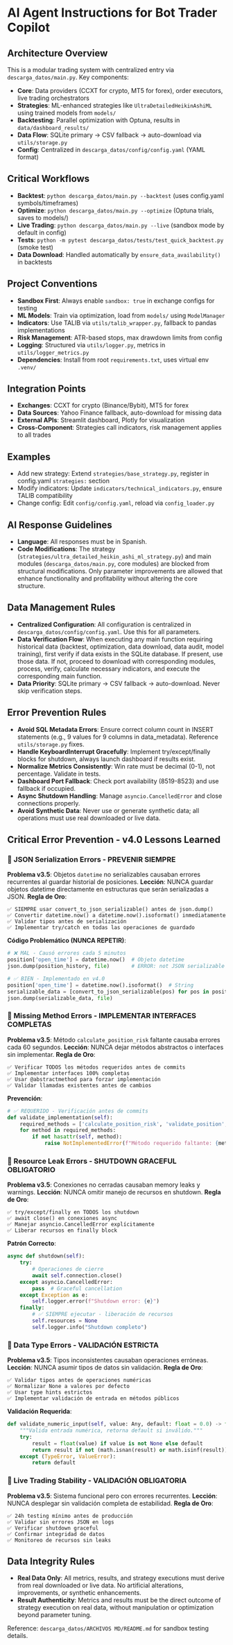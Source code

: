 # AI Agent Instructions for Bot Trader Copilot

## Architecture Overview
This is a modular trading system with centralized entry via `descarga_datos/main.py`. Key components:
- **Core**: Data providers (CCXT for crypto, MT5 for forex), order executors, live trading orchestrators
- **Strategies**: ML-enhanced strategies like `UltraDetailedHeikinAshiML` using trained models from `models/`
- **Backtesting**: Parallel optimization with Optuna, results in `data/dashboard_results/`
- **Data Flow**: SQLite primary → CSV fallback → auto-download via `utils/storage.py`
- **Config**: Centralized in `descarga_datos/config/config.yaml` (YAML format)

## Critical Workflows
- **Backtest**: `python descarga_datos/main.py --backtest` (uses config.yaml symbols/timeframes)
- **Optimize**: `python descarga_datos/main.py --optimize` (Optuna trials, saves to models/)
- **Live Trading**: `python descarga_datos/main.py --live` (sandbox mode by default in config)
- **Tests**: `python -m pytest descarga_datos/tests/test_quick_backtest.py` (smoke test)
- **Data Download**: Handled automatically by `ensure_data_availability()` in backtests

## Project Conventions
- **Sandbox First**: Always enable `sandbox: true` in exchange configs for testing
- **ML Models**: Train via optimization, load from `models/` using `ModelManager`
- **Indicators**: Use TALIB via `utils/talib_wrapper.py`, fallback to pandas implementations
- **Risk Management**: ATR-based stops, max drawdown limits from config
- **Logging**: Structured via `utils/logger.py`, metrics in `utils/logger_metrics.py`
- **Dependencies**: Install from root `requirements.txt`, uses virtual env `.venv/`

## Integration Points
- **Exchanges**: CCXT for crypto (Binance/Bybit), MT5 for forex
- **Data Sources**: Yahoo Finance fallback, auto-download for missing data
- **External APIs**: Streamlit dashboard, Plotly for visualization
- **Cross-Component**: Strategies call indicators, risk management applies to all trades

## Examples
- Add new strategy: Extend `strategies/base_strategy.py`, register in config.yaml `strategies:` section
- Modify indicators: Update `indicators/technical_indicators.py`, ensure TALIB compatibility
- Change config: Edit `config/config.yaml`, reload via `config_loader.py`

## AI Response Guidelines
- **Language**: All responses must be in Spanish.
- **Code Modifications**: The strategy (`strategies/ultra_detailed_heikin_ashi_ml_strategy.py`) and main modules (`descarga_datos/main.py`, core modules) are blocked from structural modifications. Only parameter improvements are allowed that enhance functionality and profitability without altering the core structure.

## Data Management Rules
- **Centralized Configuration**: All configuration is centralized in `descarga_datos/config/config.yaml`. Use this for all parameters.
- **Data Verification Flow**: When executing any main function requiring historical data (backtest, optimization, data download, data audit, model training), first verify if data exists in the SQLite database. If present, use those data. If not, proceed to download with corresponding modules, process, verify, calculate necessary indicators, and execute the corresponding main function.
- **Data Priority**: SQLite primary → CSV fallback → auto-download. Never skip verification steps.

## Error Prevention Rules
- **Avoid SQL Metadata Errors**: Ensure correct column count in INSERT statements (e.g., 9 values for 9 columns in data_metadata). Reference `utils/storage.py` fixes.
- **Handle KeyboardInterrupt Gracefully**: Implement try/except/finally blocks for shutdown, always launch dashboard if results exist.
- **Normalize Metrics Consistently**: Win rate must be decimal (0-1), not percentage. Validate in tests.
- **Dashboard Port Fallback**: Check port availability (8519-8523) and use fallback if occupied.
- **Async Shutdown Handling**: Manage `asyncio.CancelledError` and close connections properly.
- **Avoid Synthetic Data**: Never use or generate synthetic data; all operations must use real downloaded or live data.

## Critical Error Prevention - v4.0 Lessons Learned

### **🚨 JSON Serialization Errors - PREVENIR SIEMPRE**
**Problema v3.5**: Objetos `datetime` no serializables causaban errores recurrentes al guardar historial de posiciones.
**Lección**: NUNCA guardar objetos datetime directamente en estructuras que serán serializadas a JSON.
**Regla de Oro**:
```
✅ SIEMPRE usar convert_to_json_serializable() antes de json.dump()
✅ Convertir datetime.now() a datetime.now().isoformat() inmediatamente
✅ Validar tipos antes de serialización
✅ Implementar try/catch en todas las operaciones de guardado
```

**Código Problemático (NUNCA REPETIR)**:
```python
# ❌ MAL - Causó errores cada 5 minutos
position['open_time'] = datetime.now()  # Objeto datetime
json.dump(position_history, file)       # ERROR: not JSON serializable

# ✅ BIEN - Implementado en v4.0
position['open_time'] = datetime.now().isoformat()  # String
serializable_data = [convert_to_json_serializable(pos) for pos in position_history]
json.dump(serializable_data, file)
```

### **🚨 Missing Method Errors - IMPLEMENTAR INTERFACES COMPLETAS**
**Problema v3.5**: Método `calculate_position_risk` faltante causaba errores cada 60 segundos.
**Lección**: NUNCA dejar métodos abstractos o interfaces sin implementar.
**Regla de Oro**:
```
✅ Verificar TODOS los métodos requeridos antes de commits
✅ Implementar interfaces 100% completas
✅ Usar @abstractmethod para forzar implementación
✅ Validar llamadas existentes antes de cambios
```

**Prevención**:
```python
# ✅ REQUERIDO - Verificación antes de commits
def validate_implementation(self):
    required_methods = ['calculate_position_risk', 'validate_position', 'update_stops']
    for method in required_methods:
        if not hasattr(self, method):
            raise NotImplementedError(f"Método requerido faltante: {method}")
```

### **🚨 Resource Leak Errors - SHUTDOWN GRACEFUL OBLIGATORIO**
**Problema v3.5**: Conexiones no cerradas causaban memory leaks y warnings.
**Lección**: NUNCA omitir manejo de recursos en shutdown.
**Regla de Oro**:
```
✅ try/except/finally en TODOS los shutdown
✅ await close() en conexiones async
✅ Manejar asyncio.CancelledError explícitamente
✅ Liberar recursos en finally block
```

**Patrón Correcto**:
```python
async def shutdown(self):
    try:
        # Operaciones de cierre
        await self.connection.close()
    except asyncio.CancelledError:
        pass  # Graceful cancellation
    except Exception as e:
        self.logger.error(f"Shutdown error: {e}")
    finally:
        # ✅ SIEMPRE ejecutar - liberación de recursos
        self.resources = None
        self.logger.info("Shutdown completo")
```

### **🚨 Data Type Errors - VALIDACIÓN ESTRICTA**
**Problema v3.5**: Tipos inconsistentes causaban operaciones erróneas.
**Lección**: NUNCA asumir tipos de datos sin validación.
**Regla de Oro**:
```
✅ Validar tipos antes de operaciones numéricas
✅ Normalizar None a valores por defecto
✅ Usar type hints estrictos
✅ Implementar validación de entrada en métodos públicos
```

**Validación Requerida**:
```python
def validate_numeric_input(self, value: Any, default: float = 0.0) -> float:
    """Valida entrada numérica, retorna default si inválido."""
    try:
        result = float(value) if value is not None else default
        return result if not (math.isnan(result) or math.isinf(result)) else default
    except (TypeError, ValueError):
        return default
```

### **🚨 Live Trading Stability - VALIDACIÓN OBLIGATORIA**
**Problema v3.5**: Sistema funcional pero con errores recurrentes.
**Lección**: NUNCA desplegar sin validación completa de estabilidad.
**Regla de Oro**:
```
✅ 24h testing mínimo antes de producción
✅ Validar sin errores JSON en logs
✅ Verificar shutdown graceful
✅ Confirmar integridad de datos
✅ Monitoreo de recursos sin leaks
```

## Data Integrity Rules
- **Real Data Only**: All metrics, results, and strategy executions must derive from real downloaded or live data. No artificial alterations, improvements, or synthetic enhancements.
- **Result Authenticity**: Metrics and results must be the direct outcome of strategy execution on real data, without manipulation or optimization beyond parameter tuning.

Reference: `descarga_datos/ARCHIVOS MD/README.md` for sandbox testing details.